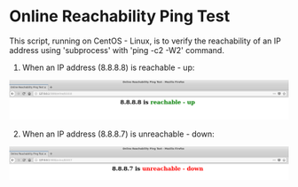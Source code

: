 # Online Reachability Ping Test
This script, running on CentOS - Linux, is to verify the reachability of an IP address using 'subprocess' with 'ping -c2 -W2' command.

1. When an IP address (8.8.8.8) is reachable - up:

![](https://github.com/Netlabbuilder/Python/blob/master/Flask/reachability_ping/Online%20Reachability%20Ping%20Test%2001.png)

2. When an IP address (8.8.8.7) is unreachable - down:

![](https://github.com/Netlabbuilder/Python/blob/master/Flask/reachability_ping/Online%20Reachability%20Ping%20Test%2002.png)
